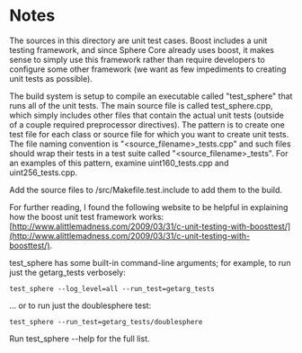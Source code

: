 # Notes
The sources in this directory are unit test cases.  Boost includes a
unit testing framework, and since Sphere Core already uses boost, it makes
sense to simply use this framework rather than require developers to
configure some other framework (we want as few impediments to creating
unit tests as possible).

The build system is setup to compile an executable called "test_sphere"
that runs all of the unit tests.  The main source file is called
test_sphere.cpp, which simply includes other files that contain the
actual unit tests (outside of a couple required preprocessor
directives).  The pattern is to create one test file for each class or
source file for which you want to create unit tests.  The file naming
convention is "<source_filename>_tests.cpp" and such files should wrap
their tests in a test suite called "<source_filename>_tests".  For an
examples of this pattern, examine uint160_tests.cpp and
uint256_tests.cpp.

Add the source files to /src/Makefile.test.include to add them to the build.

For further reading, I found the following website to be helpful in
explaining how the boost unit test framework works:
[http://www.alittlemadness.com/2009/03/31/c-unit-testing-with-boosttest/](http://www.alittlemadness.com/2009/03/31/c-unit-testing-with-boosttest/).

test_sphere has some built-in command-line arguments; for
example, to run just the getarg_tests verbosely:

    test_sphere --log_level=all --run_test=getarg_tests

... or to run just the doublesphere test:

    test_sphere --run_test=getarg_tests/doublesphere

Run  test_sphere --help   for the full list.

